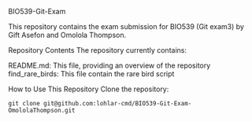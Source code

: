 BIO539-Git-Exam

This repository contains the exam submission for BIO539 (Git exam3) by Gift Asefon and Omolola Thompson.

Repository Contents
The repository currently contains:

README.md: This file, providing an overview of the repository
find_rare_birds: This file contain the rare bird script
 

How to Use This Repository
Clone the repository:

``
git clone git@github.com:lohlar-cmd/BIO539-Git-Exam-OmololaThompson.git
``
